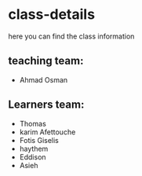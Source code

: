 # class-details
here you can find the class information
## teaching team:
- Ahmad Osman

## Learners team:
- Thomas 
- karim Afettouche
- Fotis Giselis
- haythem
- Eddison
- Asieh
